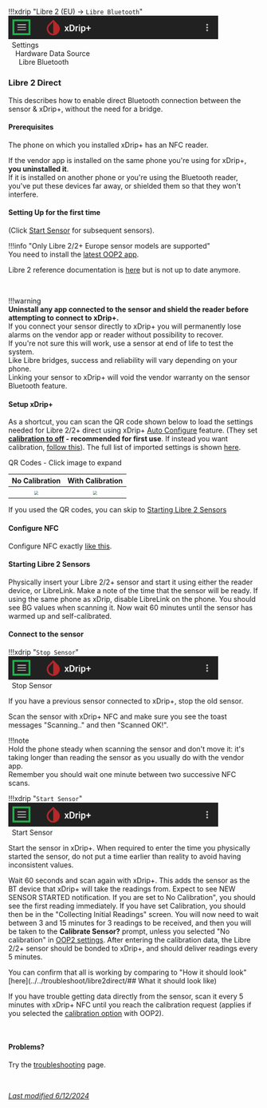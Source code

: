 !!!xdrip "Libre 2 (EU)  → `Libre Bluetooth`"  
    <img src="../../images/hamburger_menu.png" style="zoom:75%;" />  
    &ensp;Settings  
    &emsp;Hardware Data Source  
    &ensp;&emsp;Libre Bluetooth

### Libre 2 Direct

This describes how to enable direct Bluetooth connection between the sensor & xDrip+, without the need for a bridge.

#### Prerequisites

The phone on which you installed xDrip+ has an NFC reader.

If the vendor app is installed on the same phone you're using for xDrip+, **you uninstalled it**.  
If it is installed on another phone or you're using the Bluetooth reader, you've put these devices far away, or shielded them so that they won't interfere.

#### Setting Up for the first time

(Click [Start Sensor](#starting-libre-2-sensors) for subsequent sensors).

!!!info "Only Libre 2/2+ Europe sensor models are supported"  
    You need to install the [latest OOP2 app](../../use/OOP/#oop2).


Libre 2 reference documentation is [here](https://www.minimallooper.com/post/how-to-setup-freestyle-libre-2-and-oop2-to-use-a-native-bluetooth-connection-in-xdrip) but is not up to date anymore.

</br>

!!!warning  
    **Uninstall any app connected to the sensor and shield the reader before attempting to connect to xDrip+.**  
    If you connect your sensor directly to xDrip+ you will permanently lose alarms on the vendor app or reader without possibility to recover.  
    If you're not sure this will work, use a sensor at end of life to test the system.  
    Like Libre bridges, success and reliability will vary depending on your phone.  
    Linking your sensor to xDrip+ will void the vendor warranty on the sensor Bluetooth feature.

#### Setup xDrip+

As a shortcut, you can scan the QR code shown below to load the settings needed for Libre 2/2+ direct using xDrip+ [Auto Configure](/use/copysettings/#auto-configure) feature. (They set **[calibration to off](../../use/misc/#oop2) - recommended for first use**. If instead you want calibration, [follow this](../libre2direct-calib)). The full list of imported settings is shown [here](../libre2direct-qr-settings).

QR Codes - Click image to expand

No Calibration             |  With Calibration
:-------------------------:|:-------------------------:
[<img src="../images/qr_libre2direct-nocalib-30.png" style="zoom:50%;" />](../libre2direct-qr-settings) | [<img src="../images/qr_libre2direct-calib-30.png" style="zoom:50%;" />](../libre2direct-calib)

If you used the QR codes, you can skip to [Starting Libre 2 Sensors](#starting-libre-2-sensors)

#### Configure NFC

Configure NFC exactly [like this](../../use/NFC).

#### Starting Libre 2 Sensors

Physically insert your Libre 2/2+ sensor and start it using either the reader device, or LibreLink. Make a note of the time that the sensor will be ready. If using the same phone as xDrip, disable LibreLink on the phone. You should see BG values when scanning it. Now wait 60 minutes until the sensor has warmed up and self-calibrated.

#### Connect to the sensor

!!!xdrip "`Stop Sensor`"  
    <img src="../../images/hamburger_menu.png" style="zoom:75%;" />  
    &ensp;Stop Sensor  

If you have a previous sensor connected to xDrip+, stop the old sensor.

Scan the sensor with xDrip+ NFC and make sure you see the toast messages "Scanning.." and then  "Scanned OK!".

!!!note  
    Hold the phone steady when scanning the sensor and don't move it: it's taking longer than reading the sensor as you usually do with the vendor app.  
    Remember you should wait one minute between two successive NFC scans.

!!!xdrip "`Start Sensor`"  
    <img src="../../images/hamburger_menu.png" style="zoom:75%;" />  
    &ensp;Start Sensor  

Start the sensor in xDrip+. When required to enter the time you physically started the sensor, do not put a time earlier than reality to avoid having inconsistent values.

Wait 60 seconds and scan again with xDrip+. This adds the sensor as the BT device that xDrip+ will take the readings from. Expect to see NEW SENSOR STARTED notification. If you are set to No Calibration", you should see the first reading immediately. If you have set Calibration, you should then be in the "Collecting Initial Readings" screen.
You will now need to wait between 3 and 15 minutes for 3 readings to be received, and then you will be taken to the **Calibrate Sensor?** prompt, unless you selected "No calibration" in [OOP2 settings](../../use/misc/#oop2).
After entering the calibration data, the Libre 2/2+ sensor should be bonded to xDrip+, and should deliver readings every 5 minutes.

You can confirm that all is working by comparing to "How it should look" [here](../../troubleshoot/libre2direct/## What it should look like)

If you have trouble getting data directly from the sensor, scan it every 5 minutes with xDrip+ NFC until you reach the calibration request (applies if you selected the [calibration option](../../use/misc/#oop2) with OOP2).

</br>

#### **Problems?**

Try the [troubleshooting](../../troubleshoot/libre2direct/) page.

</br>

[*Last modified 6/12/2024*](https://github.com/NightscoutFoundation/xDrip/releases/tag/2024.11.26)

